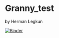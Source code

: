 # Granny_test
by Herman Legkun


[![Binder](http://mybinder.org/badge.svg)](http://mybinder.org:/repo/glegkun/granny_test)

